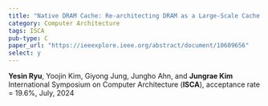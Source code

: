 ```yaml
---
title: "Native DRAM Cache: Re-architecting DRAM as a Large-Scale Cache for Data Centers"
category: Computer Architecture
tags: ISCA
pub-type: C
paper_url: "https://ieeexplore.ieee.org/abstract/document/10609656"
select: y
---
```


**Yesin Ryu**, Yoojin Kim, Giyong Jung, Jungho Ahn, and **Jungrae Kim**<br>
International Symposium on Computer Architecture (**ISCA**), acceptance rate = 19.6%, July, 2024
